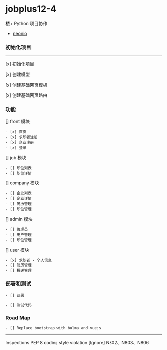 # jobplus12-4
楼+ Python 项目协作

* [neonio](https://github.com/neonio)

### 初始化项目
---
[x] 初始化项目

[x] 创建模型

[x] 创建基础网页模板
    
[x] 创建基础网页路由
### 功能
[] front 模块

    - [x] 首页
    - [x] 求职者注册
    - [x] 企业注册
    - [x] 登录

[] job 模块

    - [] 职位列表
    - [] 职位详情

[] company 模块

    - [] 企业列表
    - [] 企业详情
    - [] 简历管理
    - [] 职位管理
    

[] admin 模块

    - [] 管理员
    - [] 用户管理
    - [] 职位管理

[] user 模块

    - [x] 求职者 - 个人信息
    - [] 简历管理
    - [] 投递管理
    


### 部署和测试

    - [] 部署

    - [] 测试代码

### Road Map

    - [] Replace bootstrap with bulma and vuejs

---
Inspections
PEP 8 coding style violation
[Ignore] N802、N803、N806